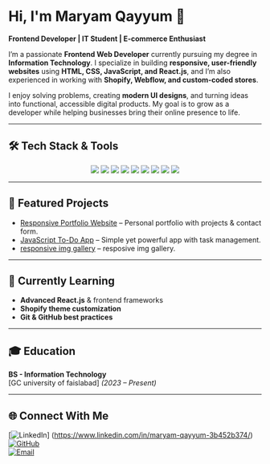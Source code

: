 # Hi, I'm Maryam Qayyum 👋  

**Frontend Developer | IT Student | E-commerce Enthusiast**  

I’m a passionate **Frontend Web Developer** currently pursuing my degree in **Information Technology**. I specialize in building **responsive, user-friendly websites** using **HTML, CSS, JavaScript, and React.js**, and I’m also experienced in working with **Shopify, Webflow, and custom-coded stores**.  

I enjoy solving problems, creating **modern UI designs**, and turning ideas into functional, accessible digital products. My goal is to grow as a developer while helping businesses bring their online presence to life.  

---

## 🛠️ Tech Stack & Tools  

<p align="center">
  <img src="https://img.shields.io/badge/-HTML-E34F26?style=flat-square&logo=html5&logoColor=white" />
  <img src="https://img.shields.io/badge/-CSS-1572B6?style=flat-square&logo=css3&logoColor=white" />
  <img src="https://img.shields.io/badge/-JavaScript-F7DF1E?style=flat-square&logo=javascript&logoColor=black" />
  <img src="https://img.shields.io/badge/-React-61DAFB?style=flat-square&logo=react&logoColor=black" />
  <img src="https://img.shields.io/badge/-Shopify-96BF48?style=flat-square&logo=shopify&logoColor=white" />
  <img src="https://img.shields.io/badge/-Webflow-146EF5?style=flat-square&logo=webflow&logoColor=white" />
  <img src="https://img.shields.io/badge/-Git-F05032?style=flat-square&logo=git&logoColor=white" />
  <img src="https://img.shields.io/badge/-GitHub-181717?style=flat-square&logo=github&logoColor=white" />
  <img src="https://img.shields.io/badge/-VS%20Code-007ACC?style=flat-square&logo=visual-studio-code&logoColor=white" />
</p>  

---

## 🚀 Featured Projects  

- [Responsive Portfolio Website](https://github.com/maryam-mq/portfolio ) – Personal portfolio with projects & contact form.  
- [JavaScript To-Do App](https://github.com/maryam-mq/to-do-list ) – Simple yet powerful app with task management.  
- [responsive img gallery](https://github.com/maryam-mq/Responsive-img-gallery) – resposive img gallery.  

---

## 🌱 Currently Learning  

- **Advanced React.js** & frontend frameworks  
- **Shopify theme customization**  
- **Git & GitHub best practices**  


---

## 🎓 Education  

**BS - Information Technology**  
[GC university of faislabad] *(2023 – Present)*  

---

## 🌐 Connect With Me  

[![LinkedIn](https://img.shields.io/badge/LinkedIn-blue?logo=linkedin&logoColor=white)] (https://www.linkedin.com/in/maryam-qayyum-3b452b374/)
[![GitHub](https://img.shields.io/badge/GitHub-black?logo=github&logoColor=white)](https://github.com/maryam-mq )  
[![Email](https://img.shields.io/badge/Email-D14836?logo=gmail&logoColor=white)](merry.mq@gmail.com )  
